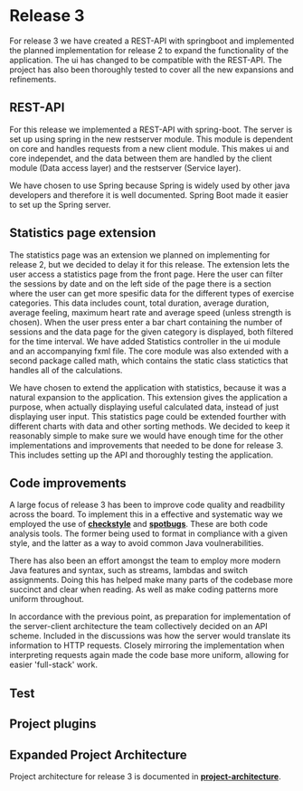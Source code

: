 # Release 3

For release 3 we have created a REST-API with springboot and implemented the planned implementation for release 2 to
expand the functionality of the application. The ui has changed to be compatible with the REST-API. The project has also
been thoroughly tested to cover all the new expansions and refinements.

## REST-API

For this release we implemented a REST-API with spring-boot. The server is set up using spring in the new restserver
module. This module is dependent on core and handles requests from a new client module. This makes ui and core
independet, and the data between them are handled by the client module (Data access layer) and the restserver (Service
layer).

We have chosen to use Spring because Spring is widely used by other java developers and therefore it is well documented.
Spring Boot made it easier to set up the Spring server.

## Statistics page extension

The statistics page was an extension we planned on implementing for release 2, but we decided to delay it for this
release. The extension lets the user access a statistics page from the front page. Here the user can filter the sessions
by date and on the left side of the page there is a section where the user can get more spesific data for the different
types of exercise categories. This data includes count, total duration, average duration, average feeling, maximum heart
rate and average speed (unless strength is chosen). When the user press enter a bar chart containing the number of
sessions and the data page for the given category is displayed, both filtered for the time interval. We have added
Statistics controller in the ui module and an accompanying fxml file. The core module was also extended with a second
package called math, which contains the static class statictics that handles all of the calculations.

We have chosen to extend the application with statistics, because it was a natural expansion to the application. This
extension gives the application a purpose, when actually displaying useful calculated data, instead of just displaying
user input. This statistics page could be extended fourther with different charts with data and other sorting methods.
We decided to keep it reasonably simple to make sure we would have enough time for the other implementations and
improvements that needed to be done for release 3. This includes setting up the API and thoroughly testing the
application.

## Code improvements

A large focus of release 3 has been to improve code quality and readbility across the board. To implement this in a
effective and systematic way we employed the use of [**checkstyle**](https://checkstyle.sourceforge.io/)
and [**spotbugs**](https://spotbugs.github.io/). These are both code analysis tools. The former being used to format in
compliance with a given style, and the latter as a way to avoid common Java voulnerabilities.

There has also been an effort amongst the team to employ more modern Java features and syntax, such as streams, lambdas
and switch assignments. Doing this has helped make many parts of the codebase more succinct and clear when reading. As
well as make coding patterns more uniform throughout.

In accordance with the previous point, as preparation for implementation of the server-client architecture the team
collectively decided on an API scheme. Included in the discussions was how the server would translate its information to
HTTP requests. Closely mirroring the implementation when interpreting requests again made the code base more uniform,
allowing for easier 'full-stack' work.

## Test

## Project plugins

## Expanded Project Architecture

Project architecture for release 3 is documented in
[**project-architecture**](/design-documentation/project-architecture).
